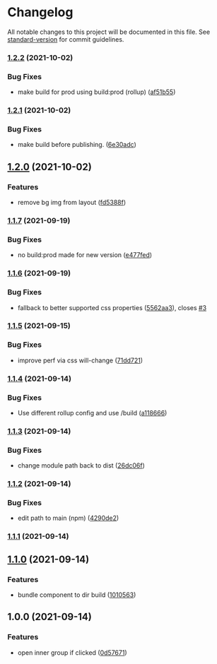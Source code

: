 # Changelog

All notable changes to this project will be documented in this file. See [standard-version](https://github.com/conventional-changelog/standard-version) for commit guidelines.

### [1.2.2](https://github.com/lukaskoeller/honeycomb-element/compare/v1.2.1...v1.2.2) (2021-10-02)


### Bug Fixes

* make build for prod using build:prod (rollup) ([af51b55](https://github.com/lukaskoeller/honeycomb-element/commit/af51b552f23f7198a7dc2f52182b948fc60a96c0))

### [1.2.1](https://github.com/lukaskoeller/honeycomb-element/compare/v1.2.0...v1.2.1) (2021-10-02)


### Bug Fixes

* make build before publishing. ([6e30adc](https://github.com/lukaskoeller/honeycomb-element/commit/6e30adc574d52cb6f3d1019e2f2d83c2d1d9af25))

## [1.2.0](https://github.com/lukaskoeller/honeycomb-element/compare/v1.1.7...v1.2.0) (2021-10-02)


### Features

* remove bg img from layout ([fd5388f](https://github.com/lukaskoeller/honeycomb-element/commit/fd5388ff0ec768ca05482551054e4ea4cfa86926))

### [1.1.7](https://github.com/lukaskoeller/honeycomb-element/compare/v1.1.6...v1.1.7) (2021-09-19)


### Bug Fixes

* no build:prod made for new version ([e477fed](https://github.com/lukaskoeller/honeycomb-element/commit/e477fed7ce79657db5f8f8952af67f6d12ad93e3))

### [1.1.6](https://github.com/lukaskoeller/honeycomb-element/compare/v1.1.5...v1.1.6) (2021-09-19)


### Bug Fixes

* fallback to better supported css properties ([5562aa3](https://github.com/lukaskoeller/honeycomb-element/commit/5562aa3f5e15e58e0961065c9ca79dbe31196779)), closes [#3](https://github.com/lukaskoeller/honeycomb-element/issues/3)

### [1.1.5](https://github.com/lukaskoeller/honeycomb-element/compare/v1.1.4...v1.1.5) (2021-09-15)


### Bug Fixes

* improve perf via css will-change ([71dd721](https://github.com/lukaskoeller/honeycomb-element/commit/71dd721d64a43783544b853624277456efdfb9e9))

### [1.1.4](https://github.com/lukaskoeller/honeycomb-element/compare/v1.1.3...v1.1.4) (2021-09-14)


### Bug Fixes

* Use different rollup config and use /build ([a118666](https://github.com/lukaskoeller/honeycomb-element/commit/a11866677be1efbd7f53768bd136694ac5903524))

### [1.1.3](https://github.com/lukaskoeller/honeycomb-element/compare/v1.1.2...v1.1.3) (2021-09-14)


### Bug Fixes

* change module path back to dist ([26dc06f](https://github.com/lukaskoeller/honeycomb-element/commit/26dc06f8c8f48b76c1737e05c84a26a3d3a0480e))

### [1.1.2](https://github.com/lukaskoeller/honeycomb-element/compare/v1.1.1...v1.1.2) (2021-09-14)


### Bug Fixes

* edit path to main (npm) ([4290de2](https://github.com/lukaskoeller/honeycomb-element/commit/4290de2bdee2c50ec388c622ca573c8f48b5b9b3))

### [1.1.1](https://github.com/lukaskoeller/honeycomb-element/compare/v1.1.0...v1.1.1) (2021-09-14)

## [1.1.0](https://github.com/lukaskoeller/honeycomb-element/compare/v1.0.0...v1.1.0) (2021-09-14)


### Features

* bundle component to dir build ([1010563](https://github.com/lukaskoeller/honeycomb-element/commit/101056361b7ca1aab612c118a3ad8b02779a9bc5))

## 1.0.0 (2021-09-14)


### Features

* open inner group if clicked ([0d57671](https://github.com/lukaskoeller/honeycomb-element/commit/0d5767153f5e0cdbd1fcd98b7f570085b510bff1))
